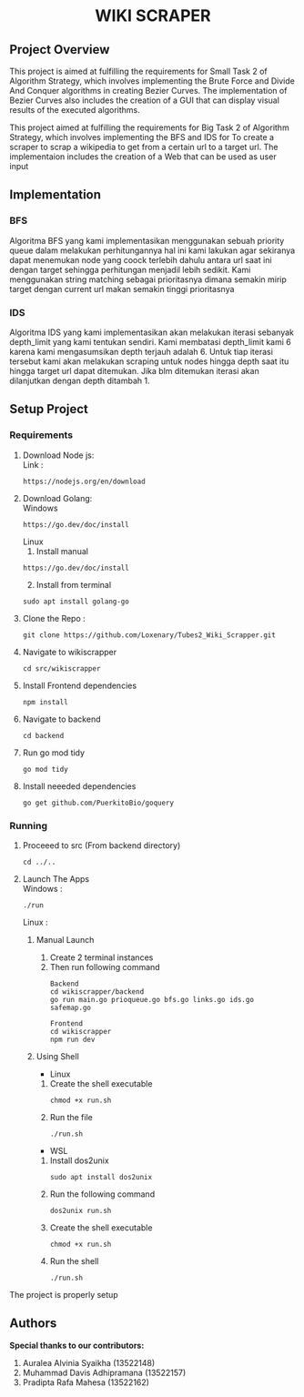 <h1 align="center">WIKI SCRAPER</h1>

## Project Overview
This project is aimed at fulfilling the requirements for Small Task 2 of Algorithm Strategy, which involves implementing the Brute Force and Divide And Conquer algorithms in creating Bezier Curves. The implementation of Bezier Curves also includes the creation of a GUI that can display visual results of the executed algorithms.

This project aimed at fulfilling the requirements for Big Task 2 of Algorithm Strategy, which involves implementing the BFS and IDS for To create a scraper to scrap a wikipedia to get from a certain url to a target url. The implementaion includes the creation of a Web that can be used as user input

## Implementation
### BFS
Algoritma BFS yang kami implementasikan menggunakan sebuah priority queue dalam melakukan perhitungannya hal ini kami lakukan agar sekiranya dapat menemukan node yang coock terlebih dahulu antara url saat ini dengan target sehingga perhitungan menjadil lebih sedikit. Kami menggunakan string matching sebagai prioritasnya dimana semakin mirip target dengan current url makan semakin tinggi prioritasnya
### IDS 
Algoritma IDS yang kami implementasikan akan melakukan iterasi sebanyak depth_limit yang kami tentukan sendiri. Kami membatasi depth_limit kami 6 karena kami mengasumsikan depth terjauh adalah 6. Untuk tiap iterasi tersebut kami akan melakukan scraping untuk nodes hingga depth saat itu hingga target url dapat ditemukan. Jika blm ditemukan iterasi akan dilanjutkan dengan depth ditambah 1.
## Setup Project

### Requirements
1. Download Node js:
<br>Link : 
    ```
    https://nodejs.org/en/download
    ```
2. Download Golang: <br>
    Windows <br>
    ```
    https://go.dev/doc/install
    ```
    Linux <br>
    1. Install manual
    ```
    https://go.dev/doc/install
    ```
    2. Install from terminal
    ```
    sudo apt install golang-go
    ```
3. Clone the Repo :
    ```
    git clone https://github.com/Loxenary/Tubes2_Wiki_Scrapper.git
    ```
4. Navigate to wikiscrapper
    ```
    cd src/wikiscrapper
    ```
5. Install Frontend dependencies
    ```
    npm install
    ```
6. Navigate to backend
    ```
    cd backend
    ```
7. Run go mod tidy
    ```
    go mod tidy
    ```
8. Install neeeded dependencies
    ```
    go get github.com/PuerkitoBio/goquery
    ```

### Running

1. Proceeed to src (From backend directory)
    ```
    cd ../..
    ```
2. Launch The Apps <br>
    Windows : 
    ```
    ./run
    ```

    Linux : 
    1. Manual Launch
        1. Create 2 terminal instances
        2. Then run following command
            ```
            Backend
            cd wikiscrapper/backend
            go run main.go prioqueue.go bfs.go links.go ids.go safemap.go

            Frontend
            cd wikiscrapper
            npm run dev
            ```

    2.  Using Shell 
        - Linux
        1. Create the shell executable 
            ```
            chmod +x run.sh
            ```
        2. Run the file
            ```
            ./run.sh
            ```
        - WSL
        1. Install dos2unix
            ```
            sudo apt install dos2unix
            ``` 
        2. Run the following command
            ```
            dos2unix run.sh
            ```
        3. Create the shell executable
            ```
            chmod +x run.sh
            ```
        4. Run the shell 
            ```
            ./run.sh
            ```
The project is properly setup

## Authors

<b>Special thanks to our contributors:</b>
1. Auralea Alvinia Syaikha (13522148) 
2. Muhammad Davis Adhipramana (13522157)
3. Pradipta Rafa Mahesa (13522162)
